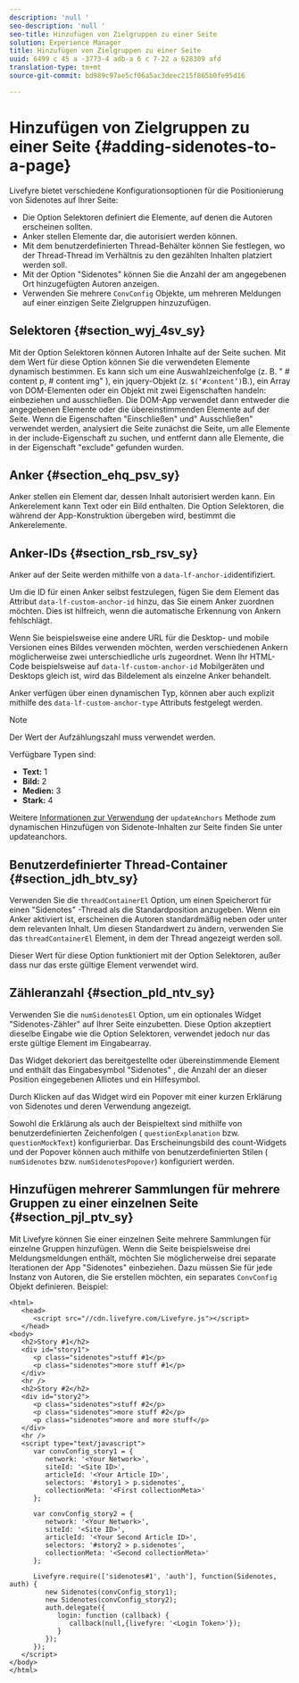 ```yaml
---
description: 'null '
seo-description: 'null '
seo-title: Hinzufügen von Zielgruppen zu einer Seite
solution: Experience Manager
title: Hinzufügen von Zielgruppen zu einer Seite
uuid: 6499 c 45 a -3773-4 adb-a 6 c 7-22 a 628309 afd
translation-type: tm+mt
source-git-commit: bd989c97ae5cf06a5ac3deec215f865b0fe95d16

---
```



# Hinzufügen von Zielgruppen zu einer Seite {#adding-sidenotes-to-a-page}

Livefyre bietet verschiedene Konfigurationsoptionen für die Positionierung von Sidenotes auf Ihrer Seite:

* Die Option Selektoren definiert die Elemente, auf denen die Autoren erscheinen sollten.
* Anker stellen Elemente dar, die autorisiert werden können.
* Mit dem benutzerdefinierten Thread-Behälter können Sie festlegen, wo der Thread-Thread im Verhältnis zu den gezählten Inhalten platziert werden soll.
* Mit der Option &quot;Sidenotes&quot; können Sie die Anzahl der am angegebenen Ort hinzugefügten Autoren anzeigen.
* Verwenden Sie mehrere `ConvConfig` Objekte, um mehreren Meldungen auf einer einzigen Seite Zielgruppen hinzuzufügen.

## Selektoren {#section_wyj_4sv_sy}

Mit der Option Selektoren können Autoren Inhalte auf der Seite suchen. Mit dem Wert für diese Option können Sie die verwendeten Elemente dynamisch bestimmen. Es kann sich um eine Auswahlzeichenfolge (z. B. &quot; # content p, # content img&quot; ), ein jquery-Objekt (z. `$(‘#content’)`B.), ein Array von DOM-Elementen oder ein Objekt mit zwei Eigenschaften handeln: einbeziehen und ausschließen. Die DOM-App verwendet dann entweder die angegebenen Elemente oder die übereinstimmenden Elemente auf der Seite. Wenn die Eigenschaften &quot;Einschließen&quot; und&quot; Ausschließen&quot; verwendet werden, analysiert die Seite zunächst die Seite, um alle Elemente in der include-Eigenschaft zu suchen, und entfernt dann alle Elemente, die in der Eigenschaft &quot;exclude&quot; gefunden wurden.

## Anker {#section_ehq_psv_sy}

Anker stellen ein Element dar, dessen Inhalt autorisiert werden kann. Ein Ankerelement kann Text oder ein Bild enthalten. Die Option Selektoren, die während der App-Konstruktion übergeben wird, bestimmt die Ankerelemente.

## Anker-IDs {#section_rsb_rsv_sy}

Anker auf der Seite werden mithilfe von a `data-lf-anchor-id`identifiziert.

Um die ID für einen Anker selbst festzulegen, fügen Sie dem Element das Attribut `data-lf-custom-anchor-id` hinzu, das Sie einem Anker zuordnen möchten. Dies ist hilfreich, wenn die automatische Erkennung von Ankern fehlschlägt.

Wenn Sie beispielsweise eine andere URL für die Desktop- und mobile Versionen eines Bildes verwenden möchten, werden verschiedenen Ankern möglicherweise zwei unterschiedliche urls zugeordnet. Wenn Ihr HTML-Code beispielsweise auf `data-lf-custom-anchor-id` Mobilgeräten und Desktops gleich ist, wird das Bildelement als einzelne Anker behandelt.

Anker verfügen über einen dynamischen Typ, können aber auch explizit mithilfe des `data-lf-custom-anchor-type` Attributs festgelegt werden.

>[!NOTE]
>
>Der Wert der Aufzählungszahl muss verwendet werden.

Verfügbare Typen sind:

* **Text:** 1
* **Bild:** 2
* **Medien:** 3
* **Stark:** 4

Weitere [Informationen zur Verwendung](/help/implementation/c-app-integrations/c-sidenotes-integration/update-anchors-method.md) der `updateAnchors` Methode zum dynamischen Hinzufügen von Sidenote-Inhalten zur Seite finden Sie unter updateanchors.

## Benutzerdefinierter Thread-Container {#section_jdh_btv_sy}

Verwenden Sie die `threadContainerEl` Option, um einen Speicherort für einen &quot;Sidenotes&quot; -Thread als die Standardposition anzugeben. Wenn ein Anker aktiviert ist, erscheinen die Autoren standardmäßig neben oder unter dem relevanten Inhalt. Um diesen Standardwert zu ändern, verwenden Sie das `threadContainerEl` Element, in dem der Thread angezeigt werden soll.

Dieser Wert für diese Option funktioniert mit der Option Selektoren, außer dass nur das erste gültige Element verwendet wird.

## Zähleranzahl {#section_pld_ntv_sy}

Verwenden Sie die `numSidenotesEl` Option, um ein optionales Widget &quot;Sidenotes-Zähler&quot; auf Ihrer Seite einzubetten. Diese Option akzeptiert dieselbe Eingabe wie die Option Selektoren, verwendet jedoch nur das erste gültige Element im Eingabearray.

Das Widget dekoriert das bereitgestellte oder übereinstimmende Element und enthält das Eingabesymbol &quot;Sidenotes&quot; , die Anzahl der an dieser Position eingegebenen Alliotes und ein Hilfesymbol.

Durch Klicken auf das Widget wird ein Popover mit einer kurzen Erklärung von Sidenotes und deren Verwendung angezeigt.

Sowohl die Erklärung als auch der Beispieltext sind mithilfe von benutzerdefinierten Zeichenfolgen ( `questionExplanation` bzw. `questionMockText`) konfigurierbar. Das Erscheinungsbild des count-Widgets und der Popover können auch mithilfe von benutzerdefinierten Stilen ( `numSidenotes` bzw. `numSidenotesPopover`) konfiguriert werden.

## Hinzufügen mehrerer Sammlungen für mehrere Gruppen zu einer einzelnen Seite {#section_pjl_ptv_sy}

Mit Livefyre können Sie einer einzelnen Seite mehrere Sammlungen für einzelne Gruppen hinzufügen. Wenn die Seite beispielsweise drei Meldungsmeldungen enthält, möchten Sie möglicherweise drei separate Iterationen der App &quot;Sidenotes&quot; einbeziehen. Dazu müssen Sie für jede Instanz von Autoren, die Sie erstellen möchten, ein separates `ConvConfig` Objekt definieren. Beispiel:

```
<html> 
   <head> 
      <script src="//cdn.livefyre.com/Livefyre.js"></script> 
   </head> 
<body> 
   <h2>Story #1</h2> 
   <div id="story1"> 
      <p class="sidenotes">stuff #1</p> 
      <p class="sidenotes">more stuff #1</p> 
   </div> 
   <hr /> 
   <h2>Story #2</h2> 
   <div id="story2"> 
      <p class="sidenotes">stuff #2</p> 
      <p class="sidenotes">more stuff #2</p> 
      <p class="sidenotes">more and more stuff</p> 
   </div> 
   <hr /> 
   <script type="text/javascript"> 
      var convConfig_story1 = { 
         network: '<Your Network>', 
         siteId: '<Site ID>', 
         articleId: '<Your Article ID>', 
         selectors: '#story1 > p.sidenotes', 
         collectionMeta: '<First collectionMeta>' 
      }; 
  
      var convConfig_story2 = { 
         network: '<Your Network>', 
         siteId: '<Site ID>', 
         articleId: '<Your Second Article ID>', 
         selectors: '#story2 > p.sidenotes', 
         collectionMeta: '<Second collectionMeta>' 
      }; 
  
      Livefyre.require(['sidenotes#1', 'auth'], function(Sidenotes, auth) { 
         new Sidenotes(convConfig_story1); 
         new Sidenotes(convConfig_story2); 
         auth.delegate({ 
            login: function (callback) { 
               callback(null,{livefyre: '<Login Token>'}); 
            } 
         }); 
      }); 
   </script> 
</body> 
</html>
```
